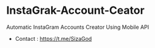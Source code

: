 # InstaGrak-Account-Ceator
Automatic InstaGram Accounts Creator Using Mobile API
- Contact : https://t.me/SizaGod
